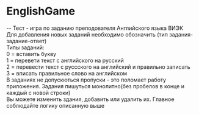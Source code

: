 # EnglishGame
-- Тест - игра по заданию преподователя Английского языка ВИЭК  
Для добавления новых заданий необходимо обозначить (тип задания-задание-ответ)  
	Типы заданий:  
	0 = вставить букву  
	1 = перевети текст с английского на русский  
	2 = перевести текст с руссского на английский и правильно записать  
	3 = вписать правильное слово на английском  
	В заданиях не допускються пропуски - это поломает работу приложения. Задания пишуться монолитно(без пробелов в конце и каждый с новой строки)  
	Вы можете изменить здания, добавить или удалить их. Главное соблюдайте логику описанную выше  
